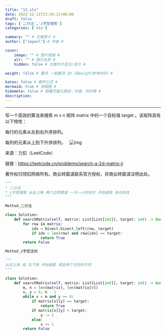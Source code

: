 ```yaml
---
title: "13_stu"
date: 2022-12-11T23:34:11+08:00
draft: false
tags: ['二分法','z字型搜索']
categories: ['stu']

summary: "" # 文章简介 #
author: ["Jaywxl"] # 作者 #

cover:
    image: "" # 图片链接 #
    alt: "" # 图片名称 #
    hidden: false # 文章内不显示/显示 #

weight: false # 置顶 一般置顶 10（同weight参考时间）#

katex: false # 数学公式 #
mermaid: true # 流程图 #
hidemeta: false # 隐藏页面元素如：作者、时间等 #
description:
---
```

---

  
写一个高效的算法来搜索 m x n 矩阵 matrix 中的一个目标值 target 。该矩阵具有以下特性：

每行的元素从左到右升序排列。

每列的元素从上到下升序排列。
 
![img](https://assets.leetcode-cn.com/aliyun-lc-upload/uploads/2020/11/25/searchgrid2.jpg)

来源：力扣（LeetCode）

链接：https://leetcode.cn/problems/search-a-2d-matrix-ii

著作权归领扣网络所有。商业转载请联系官方授权，非商业转载请注明出处。

```python
"""
* 二分法
* z字型搜索 从右上角 两个边界数值 一大一小的地方 开启搜索 各向异性
"""

Method_二分法

class Solution:
    def searchMatrix(self, matrix: List[List[int]], target: int) -> bool:
        for row in matrix:
            idx = bisect.bisect_left(row, target)
            if idx < len(row) and row[idx] == target:
                return True
        return False

Method_z字型法则

"""
从右上角 或 左下角 开始搜索 满足两个方向的不同
"""

class Solution:
    def searchMatrix(self, matrix: List[List[int]], target: int) -> bool:
        m, n = len(matrix), len(matrix[0])
        x, y = 0, n - 1
        while x < m and y >= 0:
            if matrix[x][y] == target:
                return True
            if matrix[x][y] > target:
                y -= 1
            else:
                x += 1
        return False
```